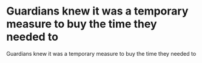 # Guardians knew it was a temporary measure to buy the time they needed to

Guardians knew it was a temporary measure to buy the time they needed to